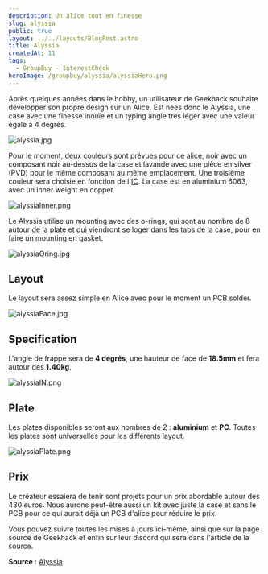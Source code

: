 ```yaml
---
description: Un alice tout en finesse
slug: alyssia
public: true
layout: ../../layouts/BlogPost.astro
title: Alyssia
createdAt: 11
tags:
  - GroupBuy - InterestCheck
heroImage: /groupbuy/alyssia/alyssiaHero.png
---
```



Après quelques années dans le hobby, un utilisateur de Geekhack souhaite développer son propre design sur un Alice. Est nées donc le Alyssia, une case avec une finesse inouïe et un typing angle très léger avec une valeur égale à 4 degrés.

![alyssia.jpg](/groupbuy/alyssia/alyssia1.jpg)

Pour le moment, deux couleurs sont prévues pour ce alice, noir avec un composant noir au-dessus de la case et lavande avec une pièce en silver (PVD) pour le même composant au même emplacement. Une troisième couleur sera choisie en fonction de l'[IC](https://docs.google.com/forms/d/e/1FAIpQLSfV4pENY5Dq8KabJ_6c6W3uTr61RY1iRbypDzzK4A601M_JWg/viewform?usp=send_form). La case est en aluminium 6063, avec un inner weight en copper.

![alyssiaInner.png](/groupbuy/alyssia/alyssiaInner.png)

Le Alyssia utilise un mounting avec des o-rings, qui sont au nombre de 8 autour de la plate et qui viendront se loger dans les tabs de la case, pour en faire un mounting en gasket.

![alyssiaOring.jpg](/groupbuy/alyssia/alyssiaOring.jpg)

## Layout

Le layout sera assez simple en Alice avec pour le moment un PCB solder.

![alyssiaFace.jpg](/groupbuy/alyssia/alyssiaFace.jpg)

## Specification

L'angle de frappe sera de **4 degrés**, une hauteur de face de **18.5mm** et fera autour des **1.40kg**.

![alyssiaIN.png](/groupbuy/alyssia/alyssiaIN.png)

## Plate

Les plates disponibles seront aux nombres de 2 : **aluminium** et **PC**. Toutes les plates sont universelles pour les différents layout.

![alyssiaPlate.png](/groupbuy/alyssia/alyssiaPlate.png)

## Prix

Le créateur essaiera de tenir sont projets pour un prix abordable autour des 430 euros. Nous aurons peut-être aussi un kit avec juste la case et sans le PCB pour ce qui aurait déjà un PCB d'alice pour réduire le prix.

Vous pouvez suivre toutes les mises à jours ici-même, ainsi que sur la page source de Geekhack et enfin sur leur discord qui sera dans l'article de la source.

**Source** : [Alyssia](https://geekhack.org/index.php?topic=119547.0)